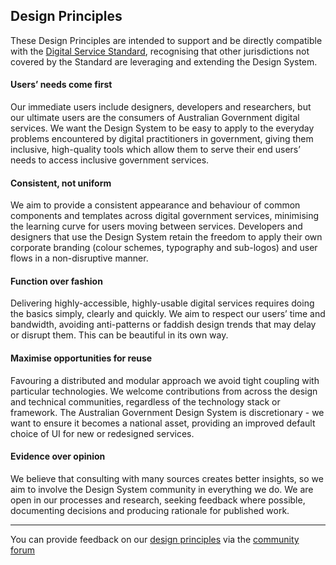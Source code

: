 ## Design Principles

These Design Principles are intended to support and be directly compatible with the [Digital Service Standard](https://www.designsystem.org/help-and-advice/about-digital-service-standard), recognising that other jurisdictions not covered by the Standard are leveraging and extending the Design System.

#### Users’ needs come first
Our immediate users include designers, developers and researchers, but our ultimate users are the consumers of Australian Government digital services. We want the Design System to be easy to apply to the everyday problems encountered by digital practitioners in government, giving them inclusive, high-quality tools which allow them to serve their end users’ needs to access inclusive government services.

#### Consistent, not uniform
We aim to provide a consistent appearance and behaviour of common components and templates across digital government services, minimising the learning curve for users moving between services. Developers and designers that use the Design System retain the freedom to apply their own corporate branding (colour schemes, typography and sub-logos) and user flows in a non-disruptive manner.

#### Function over fashion
Delivering highly-accessible, highly-usable digital services requires doing the basics simply, clearly and quickly. We aim to respect our users’ time and bandwidth, avoiding anti-patterns or faddish design trends that may delay or disrupt them. This can be beautiful in its own way.

#### Maximise opportunities for reuse
Favouring a distributed and modular approach we avoid tight coupling with particular technologies. We welcome contributions from across the design and technical communities, regardless of the technology stack or framework. The Australian Government Design System is discretionary - we want to ensure it becomes a national asset, providing an improved default choice of UI for new or redesigned services.

#### Evidence over opinion
We believe that consulting with many sources creates better insights, so we aim to involve the Design System community in everything we do. We are open in our processes and research, seeking feedback where possible, documenting decisions and producing rationale for published work.

---

You can provide feedback on our [design principles](https://community.digital.gov.au/t/australian-government-design-system-design-principles/1424) via the [community forum](https://community.digital.gov.au/c/designsystem/14)
